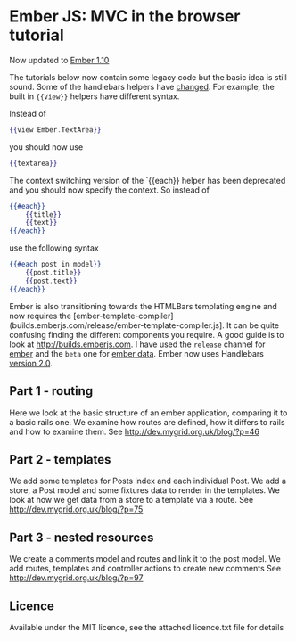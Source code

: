 Ember JS: MVC in the browser tutorial
=====================================

Now updated to [Ember 1.10](http://emberjs.com/blog/2015/02/07/ember-1-10-0-released.html)

The tutorials below now contain some legacy code but the basic idea is still sound. Some  of the handlebars helpers have [changed](http://emberjs.com/guides/deprecations/). For example, the built in `{{View}}` helpers have different syntax.

Instead of

```handlebars
{{view Ember.TextArea}}
```

you should now use

```handlebars
{{textarea}}
```
The context switching version of the `{{each}} helper has been deprecated and you should now specify the context. So instead of

```handlebars
{{#each}}
    {{title}}
    {{text}}
{{/each}}
```

use the following syntax


```handlebars
{{#each post in model}}
    {{post.title}}
    {{post.text}}
{{/each}}
```

Ember is also transitioning towards the HTMLBars templating engine and now requires the [ember-template-compiler](builds.emberjs.com/release/ember-template-compiler.js]. It can be quite confusing finding the different components you require. A good guide is to look at http://builds.emberjs.com. I have used the `release` channel for [ember](builds.emberjs.com/release/ember.js) and the `beta` one for [ember data](builds.emberjs.com/beta/ember-data.js).  Ember now uses Handlebars [version 2.0](http://builds.handlebarsjs.com.s3.amazonaws.com/handlebars-v2.0.0.js).

Part 1 - routing
----------------

Here we look at the basic structure of an ember application, comparing it to a
basic rails one. We examine how routes are defined, how it differs to rails and 
how to examine them. See http://dev.mygrid.org.uk/blog/?p=46

Part 2 - templates
------------------

We add some templates for Posts index and each individual Post. We add a store,
a Post model and some fixtures data to render in the templates. We look at how
we get data from a store to a template via a route. See http://dev.mygrid.org.uk/blog/?p=75

Part 3 - nested resources
------------------

We create a comments model and routes and link it to the post model. We add routes, templates
and controller actions to create new comments
See http://dev.mygrid.org.uk/blog/?p=97

Licence
-------
Available under the MIT licence, see the attached licence.txt file for details
